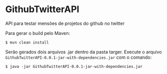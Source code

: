 # GithubTwitterAPI
API para testar mensões de projetos do github no twitter

Para gerar o build pelo Maven:

`$ mvn clean install`

Serão gerados dois arquivos .jar dentro da pasta targer. Execute o arquivo `GithubTwitterAPI-0.0.1-jar-with-dependencies.jar` com o comando:

`$ java -jar GithubTwitterAPI-0.0.1-jar-with-dependencies.jar`
